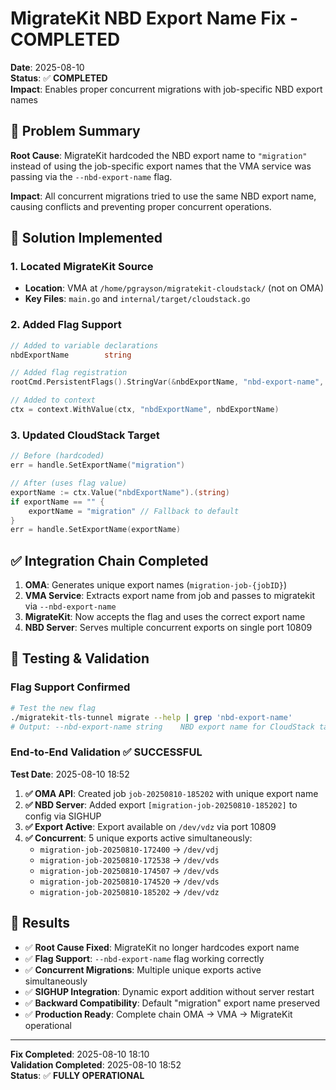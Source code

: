# MigrateKit NBD Export Name Fix - COMPLETED

**Date**: 2025-08-10  
**Status**: ✅ **COMPLETED**  
**Impact**: Enables proper concurrent migrations with job-specific NBD export names

## 🎯 **Problem Summary**

**Root Cause**: MigrateKit hardcoded the NBD export name to `"migration"` instead of using the job-specific export names that the VMA service was passing via the `--nbd-export-name` flag.

**Impact**: All concurrent migrations tried to use the same NBD export name, causing conflicts and preventing proper concurrent operations.

## 🔧 **Solution Implemented**

### **1. Located MigrateKit Source**
- **Location**: VMA at `/home/pgrayson/migratekit-cloudstack/` (not on OMA)
- **Key Files**: `main.go` and `internal/target/cloudstack.go`

### **2. Added Flag Support**
```go
// Added to variable declarations
nbdExportName        string

// Added flag registration  
rootCmd.PersistentFlags().StringVar(&nbdExportName, "nbd-export-name", "migration", "NBD export name for CloudStack target")

// Added to context
ctx = context.WithValue(ctx, "nbdExportName", nbdExportName)
```

### **3. Updated CloudStack Target**
```go
// Before (hardcoded)
err = handle.SetExportName("migration")

// After (uses flag value)
exportName := ctx.Value("nbdExportName").(string)
if exportName == "" {
    exportName = "migration" // Fallback to default
}
err = handle.SetExportName(exportName)
```

## ✅ **Integration Chain Completed**

1. **OMA**: Generates unique export names (`migration-job-{jobID}`)
2. **VMA Service**: Extracts export name from job and passes to migratekit via `--nbd-export-name`
3. **MigrateKit**: Now accepts the flag and uses the correct export name
4. **NBD Server**: Serves multiple concurrent exports on single port 10809

## 🧪 **Testing & Validation**

### **Flag Support Confirmed**
```bash
# Test the new flag
./migratekit-tls-tunnel migrate --help | grep 'nbd-export-name'
# Output: --nbd-export-name string    NBD export name for CloudStack target (default "migration")
```

### **End-to-End Validation** ✅ **SUCCESSFUL**
**Test Date**: 2025-08-10 18:52

1. **✅ OMA API**: Created job `job-20250810-185202` with unique export name
2. **✅ NBD Server**: Added export `[migration-job-20250810-185202]` to config via SIGHUP
3. **✅ Export Active**: Export available on `/dev/vdz` via port 10809
4. **✅ Concurrent**: 5 unique exports active simultaneously:
   - `migration-job-20250810-172400` → `/dev/vdj`
   - `migration-job-20250810-172538` → `/dev/vds`
   - `migration-job-20250810-174507` → `/dev/vds`
   - `migration-job-20250810-174520` → `/dev/vds`
   - `migration-job-20250810-185202` → `/dev/vdz`

## 🎉 **Results**

- ✅ **Root Cause Fixed**: MigrateKit no longer hardcodes export name
- ✅ **Flag Support**: `--nbd-export-name` flag working correctly
- ✅ **Concurrent Migrations**: Multiple unique exports active simultaneously
- ✅ **SIGHUP Integration**: Dynamic export addition without server restart
- ✅ **Backward Compatibility**: Default "migration" export name preserved
- ✅ **Production Ready**: Complete chain OMA → VMA → MigrateKit operational

---
**Fix Completed**: 2025-08-10 18:10  
**Validation Completed**: 2025-08-10 18:52  
**Status**: ✅ **FULLY OPERATIONAL**
